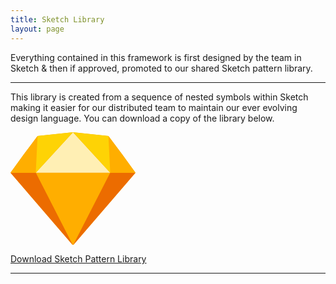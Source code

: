 ```yaml
---
title: Sketch Library
layout: page
---
```


<p class="t-4">Everything contained in this framework is first designed by the team in Sketch &amp; then if approved, promoted to our shared Sketch pattern library.</p>

<hr />

<p class="m-bottom-7">This library is created from a sequence of nested symbols within Sketch making it easier for our distributed team to maintain our ever evolving design language. You can download a copy of the library below.</p>

<div class="m-bottom-7 t-center"><svg width="200px" xmlns="http://www.w3.org/2000/svg" viewBox="0 0 231 209"><style>.st0{fill:#ffae00}</style><path class="st0" d="M115.5 209L0 74.8 50 7l65.5-7L181 7l50 67.8L115.5 209z"/><path d="M115.5 209L0 74.8h231L115.5 209z" fill="#ec6c00"/><path class="st0" d="M115.5 209L46.8 74.8h137.5L115.5 209z"/><path d="M115.5 0L46.8 74.8h137.5L115.5 0z" fill="#ffefb4"/><path class="st0" d="M50 7L24.3 41.1 0 74.8h47.2L50 7zm131 0l25.7 34.1L231 74.8h-47.2L181
7z"/><path d="M50 7l-3.3 67.8L115.5 0 50 7zm131 0l3.3 67.8L115.5 0 181 7z" fill="#fed305"/></svg></div>

<p class="t-center m-bottom-7"><a href="{{site.baseurl}}/assets/sketch/dh-pattern-library.zip" target="_blank" class="Button Button--primary">Download Sketch Pattern Library</a></p>
<hr />
